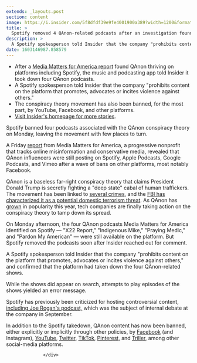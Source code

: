 ```yaml
--- 
extends: _layouts.post 
section: content 
image: https://i.insider.com/5f8dfdf39e9fe4001900a389?width=1200&format=jpeg 
title: > 
  Spotify removed 4 QAnon-related podcasts after an investigation found the conspiracy theory had a presence on the audio platform 
description: > 
  A Spotify spokesperson told Insider that the company "prohibits content on the platform that promotes, advocates or incites violence against others."The conspiracy theory movement has also been banned, for the most part, by YouTube, Facebook, and other platforms.Spotify banned four podcasts associated with the QAnon conspiracy theory on Monday, leaving the movement with few places to turn.QAnon is a baseless far-right conspiracy theory that claims President Donald Trump is secretly fighting a "deep state" cabal of human traffickers.As QAnon has grown in popularity this year, tech companies are finally taking action on the conspiracy theory to tamp down its spread. 
date: 1603146987.858579 
--- 
```

<div><ul class="summary-list">
<li>After a <a href="https://www.mediamatters.org/qanon-conspiracy-theory/following-youtubes-ban-qanon-followers-are-jumping-these-other-major">Media Matters for America report</a> found QAnon thriving on platforms including Spotify, the music and podcasting app told Insider it took down four QAnon podcasts.</li>
<li>A Spotify spokesperson told Insider that the company "prohibits content on the platform that promotes, advocates or incites violence against others."</li>
<li>The conspiracy theory movement has also been banned, for the most part, by YouTube, Facebook, and other platforms.&#160;</li>
<li><a href="https://www.insider.com/?hprecirc-bullet">Visit Insider's homepage for more stories</a>.</li>
</ul>
<p id="gpt-post-culture-mobile_in_post_ad-fluid-1" class="ad ad-wrapper fluid in-post only-mobile"></p>

<p id="gpt-post-culture-desktop_in_post_ad-fluid-1" class="ad ad-wrapper fluid in-post only-desktop"></p>
<p>Spotify banned four podcasts associated with the QAnon conspiracy theory on Monday, leaving the movement with few places to turn.</p><p>A Friday <a href="https://www.mediamatters.org/qanon-conspiracy-theory/following-youtubes-ban-qanon-followers-are-jumping-these-other-major">report</a> from Media Matters for America, a progressive nonprofit that tracks online misinformation and conservative media, revealed that QAnon influencers were still posting on Spotify, Apple Podcasts, Google Podcasts, and Vimeo after a wave of bans on other platforms, most notably Facebook.</p><p>QAnon is a baseless far-right conspiracy theory that claims President Donald Trump is secretly fighting a "deep state" cabal of human traffickers. The movement has been linked to <a href="https://www.insider.com/qanon-violence-crime-conspiracy-theory-us-allegation-arrest-killing-gun-2020-8">several crimes</a>, and the <a href="https://news.yahoo.com/fbi-documents-conspiracy-theories-terrorism-160000507.html">FBI has characterized it as a potential domestic terrorism threat</a>. As QAnon has <a href="https://www.insider.com/qanon-save-the-children-pedophilia-sex-trafficking-paranoia-2020-9">grown</a> in popularity this year, tech companies are finally taking action on the conspiracy theory to tamp down its spread.&#160;</p><p>On Monday afternoon, the four QAnon podcasts Media Matters for America identified on Spotify &#8212; "X22 Report," "Indigenous Mike," "Praying Medic," and "Pardon My American" &#8212; were still available on the platform. But Spotify removed the podcasts soon after Insider reached out for comment.</p>
<p id="gpt-post-culture-mobile_in_post_ad-fluid-2" class="ad ad-wrapper fluid in-post only-mobile"></p>

<p id="gpt-post-culture-desktop_in_post_ad-fluid-2" class="ad ad-wrapper fluid in-post only-desktop"></p>
<p>A Spotify spokesperson told Insider that the company "prohibits content on the platform that promotes, advocates or incites violence against others," and confirmed that the platform had taken down the four QAnon-related shows.&#160;</p><p>While the shows did appear on search, attempts to play episodes of the shows yielded an error message.&#160;</p><p>Spotify has previously been criticized for hosting controversial content, <a href="https://www.insider.com/caitlyn-jenner-joe-rogan-transphobic-video-after-joke-about-her-2020-9">including Joe Rogan's podcast,</a> which was the subject of internal debate at the company in September.&#160;</p><p>In addition to the Spotify takedown, QAnon content has now been banned, either explicitly or implicitly through other policies, by <a href="https://www.businessinsider.com/qanon-banned-from-facebook-dealing-massive-blow-to-conspiracy-group-2020-10">Facebook</a> (and Instagram), <a href="https://www.businessinsider.com/youtube-qanon-videos-ban-hate-harassment-policy-conspiracy-theory-2020-10">YouTube</a>, <a href="https://www.businessinsider.com/twitter-cracking-down-on-conspiracy-theory-group-qanon-2020-7">Twitter</a>, <a href="https://www.insider.com/tiktok-disables-qanon-hashtags-as-platforms-fight-conspiracy-theory-2020-7">TikTok</a>, <a href="https://www.insider.com/pinterest-qanon-is-latest-platform-to-ban-conspiracy-theory-content-2020-10">Pinterest</a>, and <a href="https://www.insider.com/triller-announces-ban-on-qanon-conspiracy-theory-content-tiktok-tech-2020-10">Triller</a>, among other social-media platforms.&#160;</p>
<p id="gpt-post-culture-mobile_in_post_ad-fluid-3" class="ad ad-wrapper fluid in-post only-mobile"></p>

<p id="gpt-post-culture-desktop_in_post_ad-fluid-3" class="ad ad-wrapper fluid in-post only-desktop"></p>
 
                  </div>